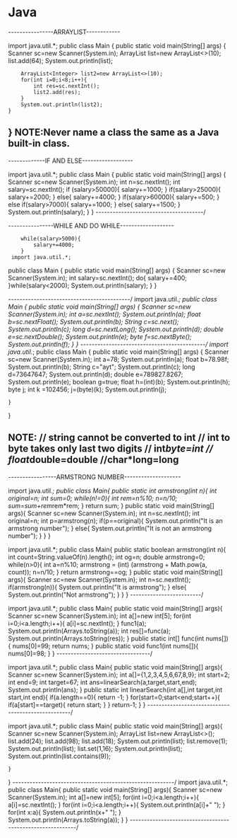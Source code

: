 # Java

----------------ARRAYLIST------------

import java.util.*;
public class Main
{
	public static void main(String[] args) {
	    Scanner sc=new Scanner(System.in);
	    ArrayList <Integer> list=new ArrayList<>(10);
	    list.add(64);
		System.out.println(list);
		
		ArrayList<Integer> list2=new ArrayList<>(10);
		for(int i=0;i<8;i++){
		    int res=sc.nextInt();
		    list2.add(res);
		}
		System.out.println(list2);
	}
}
NOTE:Never name a class the same as a Java built-in class.
-------------------------------------------------------

-------------IF AND ELSE------------------

import java.util.*;
public class Main
{
	public static void main(String[] args) {
	    Scanner sc=new Scanner(System.in);
	    int n=sc.nextInt();
	    int salary=sc.nextInt();
	    if (salary>50000){
	        salary+=1000;
	    }
	    if(salary>25000){
	        salary+=2000;
	    }
	    else{
	        salary+=4000;
	    }
	    if(salary>60000){
	        salary+=500;
	    }
	    else if(salary>7000){
	        salary+=1000;
	    }
	    else{
	        salary+=1500;
	    }
	    System.out.println(salary);
	}
}
--------------------------------------/

----------------WHILE AND DO WHILE-------------------

	    while(salary>5000){
	        salary+=4000;
	    }
     import java.util.*;
public class Main
{
	public static void main(String[] args) {
	    Scanner sc=new Scanner(System.in);
	    int salary=sc.nextInt();
	    do{ 
	        salary+=400;
	    }while(salary<2000);
	    System.out.println(salary);
	}
}

-------------------------------------------/
import java.util.*;
public class Main
{
	public static void main(String[] args) {
	    Scanner sc=new Scanner(System.in);
	    int a=sc.nextInt();
	    System.out.println(a);
	    float b=sc.nextFloat();
	    System.out.println(b);
	    String c=sc.next();
	    System.out.println(c);
	    long d=sc.nextLong();
	    System.out.println(d);
	    double e=sc.nextDouble();
	    System.out.println(e);
	    byte f=sc.nextByte();
	    System.out.println(f);
	}
}
--------------------------------------------/
import java.util.*;
public class Main
{
	public static void main(String[] args) {
	    Scanner sc=new Scanner(System.in);
	    int a=78;
	    System.out.println(a);
	    float b=78.98f;
	    System.out.println(b);
	    String c="ayt";
	    System.out.println(c);
	    long d=73647647;
	    System.out.println(d);
	    double e=789827.8267;
	    System.out.println(e);
	    boolean g=true;
	    float h=(int)(b);
	    System.out.println(h);
	    byte j;
            int k =102456;
            j=(byte)(k);
            System.out.println(j);
	    
	}
}

NOTE: // string cannot be converted to int
// int to byte takes only last two digits
// int*byte=int
// float*double=double
//char*long=long
----------------------------------------------------

-----------------ARMSTRONG NUMBER--------------------

import java.util.*;
public class Main{
    public static int armstrong(int n){
        int original=n;
        int sum=0;
        while(n!=0){
        int rem=n%10;
        n=n/10;
        sum=sum+rem*rem*rem;
        }
        return sum;
    }
    public static void main(String[] args){
        Scanner sc=new Scanner(System.in);
        int n=sc.nextInt();
        int original=n;
        int p=armstrong(n);
        if(p==original){
            System.out.println("It is an armstrong number");
        }
        else{
            System.out.println("It is not an armstrong number");
        }
    }
}


import java.util.*;
public class Main{
    public static boolean armstrong(int n){
        int count=String.valueOf(n).length();
        int og=n;
        double armstrong=0;
        while(n>0){
            int a=n%10;
            armstrong = (int) (armstrong + Math.pow(a, count));
            n=n/10;
        }
        return armstrong==og;
    }
    public static void main(String[] args){
        Scanner sc=new Scanner(System.in);
        int n=sc.nextInt();
        if(armstrong(n)){
            System.out.println("It is armstrong");
        }
        else{
            System.out.println("Not armstrong");
        }
   }
}
-------------------------/

import java.util.*;
public class Main{
    public static void main(String[] args){
        Scanner sc=new Scanner(System.in);
        int a[]=new int[5];
        for(int i=0;i<a.length;i++){
            a[i]=sc.nextInt();
        }
        func1(a);
        System.out.println(Arrays.toString(a));
        int res[]=func(a);
        System.out.println(Arrays.toString(res));
        }
        public static int[] func(int nums[]){
            nums[0]=99;
            return nums;
        }
        public static void func1(int nums[]){
            nums[0]=98;
    }
}
---------------------------------/

import java.util.*;
public class Main{
    public static void main(String[] args){
        Scanner sc=new Scanner(System.in);
        int a[]={1,2,3,4,5,6,67,8,9};
        int start=2;
        int end=9;
        int target=67;
        int ans=linearSearch(a,target,start,end);
        System.out.println(ans);
    }
    public static int linearSearch(int a[],int target,int start,int end){
        if(a.length==0){
            return -1;
        }
        for(start=0;start<end;start++){
            if(a[start]==target){
                return start;
            }
        }
        return-1;
    }
}
---------------------------------------------------/

import java.util.*;
public class Main{
    public static void main(String[] args){
        Scanner sc=new Scanner(System.in);
        ArrayList <Integer> list=new ArrayList<>();
        list.add(24);
        list.add(98);
        list.add(18);
        System.out.println(list);
        list.remove(1);
        System.out.println(list);
        list.set(1,16);
        System.out.println(list);
        System.out.println(list.contains(9));
        
    }
}
---------------------------------------------------------/
import java.util.*;
public class Main{
    public static void main(String[] args){
        Scanner sc=new Scanner(System.in);
        int a[]=new int[5];
        for(int i=0;i<a.length;i++){
            a[i]=sc.nextInt();
        }
        for(int i=0;i<a.length;i++){
            System.out.println(a[i]+" ");
        }
        for(int x:a){
            System.out.println(x+" ");
        }
        System.out.println(Arrays.toString(a));
    }
}
-----------------------------------------------------------/
